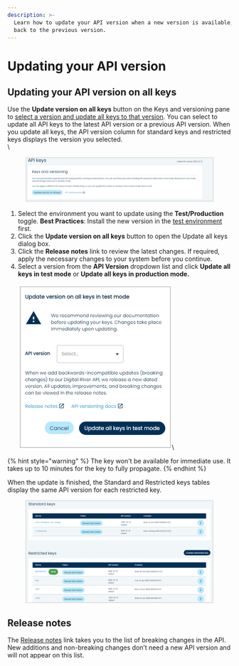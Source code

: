 ```yaml
---
description: >-
  Learn how to update your API version when a new version is available, or roll
  back to the previous version.
---
```


# Updating your API version

## Updating your API version on all keys

Use the **Update version on all keys** button on the Keys and versioning pane to [select a version and update all keys to that version](updating-your-api-version.md). You can select to update all API keys to the latest API version or a previous API version. When you update all keys, the API version column for standard keys and restricted keys displays the version you selected.\
\


<figure><img src="../../../../.gitbook/assets/1 Update versioning.png" alt=""><figcaption></figcaption></figure>

1. Select the environment you want to update using the **Test/Production** toggle. **Best Practices**: Install the new version in the [test environment](../../test-and-production-environments.md) first.
2. Click the **Update version on all keys** button to open the Update all keys dialog box.
3. Click the **Release notes** link to review the latest changes. If required, apply the necessary changes to your system before you continue.
4. Select a version from the **API Version** dropdown list and click **Update all keys in test mode** or **Update all keys in production mode.**\
   \
   ![](<../../../../.gitbook/assets/2 Update versioning modal 1.png>)\


{% hint style="warning" %}
The key won't be available for immediate use. It takes up to 10 minutes for the key to fully propagate.
{% endhint %}

When the update is finished, the Standard and Restricted keys tables display the same API version for each restricted key.

<figure><img src="../../../../.gitbook/assets/3 Standard and restricted with new.png" alt=""><figcaption></figcaption></figure>

## Release notes

The [Release notes](../../../../general-resources/release-notes.md) link takes you to the list of breaking changes in the API. New additions and non-breaking changes don’t need a new API version and will not appear on this list.
